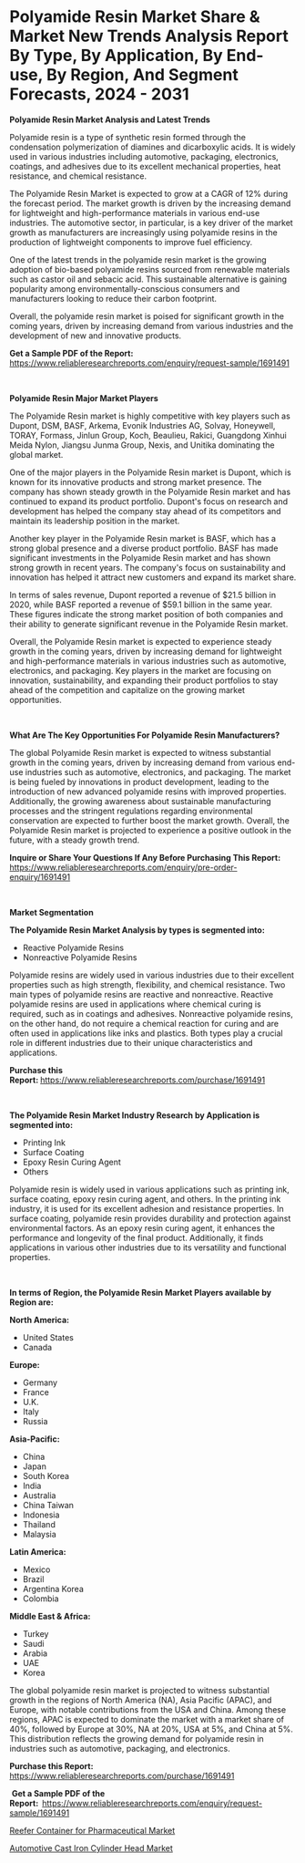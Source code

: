 <p><h1>Polyamide Resin Market Share & Market New Trends Analysis Report By Type, By Application, By End-use, By Region, And Segment Forecasts, 2024 - 2031</h1></p><p><strong>Polyamide Resin Market Analysis and Latest Trends</strong></p>
<p><p>Polyamide resin is a type of synthetic resin formed through the condensation polymerization of diamines and dicarboxylic acids. It is widely used in various industries including automotive, packaging, electronics, coatings, and adhesives due to its excellent mechanical properties, heat resistance, and chemical resistance.</p><p>The Polyamide Resin Market is expected to grow at a CAGR of 12% during the forecast period. The market growth is driven by the increasing demand for lightweight and high-performance materials in various end-use industries. The automotive sector, in particular, is a key driver of the market growth as manufacturers are increasingly using polyamide resins in the production of lightweight components to improve fuel efficiency.</p><p>One of the latest trends in the polyamide resin market is the growing adoption of bio-based polyamide resins sourced from renewable materials such as castor oil and sebacic acid. This sustainable alternative is gaining popularity among environmentally-conscious consumers and manufacturers looking to reduce their carbon footprint.</p><p>Overall, the polyamide resin market is poised for significant growth in the coming years, driven by increasing demand from various industries and the development of new and innovative products.</p></p>
<p><strong>Get a Sample PDF of the Report:&nbsp;</strong> <a href="https://www.reliableresearchreports.com/enquiry/request-sample/1691491">https://www.reliableresearchreports.com/enquiry/request-sample/1691491</a></p>
<p>&nbsp;</p>
<p><strong>Polyamide Resin Major Market Players</strong></p>
<p><p>The Polyamide Resin market is highly competitive with key players such as Dupont, DSM, BASF, Arkema, Evonik Industries AG, Solvay, Honeywell, TORAY, Formass, Jinlun Group, Koch, Beaulieu, Rakici, Guangdong Xinhui Meida Nylon, Jiangsu Junma Group, Nexis, and Unitika dominating the global market.</p><p>One of the major players in the Polyamide Resin market is Dupont, which is known for its innovative products and strong market presence. The company has shown steady growth in the Polyamide Resin market and has continued to expand its product portfolio. Dupont's focus on research and development has helped the company stay ahead of its competitors and maintain its leadership position in the market.</p><p>Another key player in the Polyamide Resin market is BASF, which has a strong global presence and a diverse product portfolio. BASF has made significant investments in the Polyamide Resin market and has shown strong growth in recent years. The company's focus on sustainability and innovation has helped it attract new customers and expand its market share.</p><p>In terms of sales revenue, Dupont reported a revenue of $21.5 billion in 2020, while BASF reported a revenue of $59.1 billion in the same year. These figures indicate the strong market position of both companies and their ability to generate significant revenue in the Polyamide Resin market.</p><p>Overall, the Polyamide Resin market is expected to experience steady growth in the coming years, driven by increasing demand for lightweight and high-performance materials in various industries such as automotive, electronics, and packaging. Key players in the market are focusing on innovation, sustainability, and expanding their product portfolios to stay ahead of the competition and capitalize on the growing market opportunities.</p></p>
<p>&nbsp;</p>
<p><strong>What Are The Key Opportunities For Polyamide Resin Manufacturers?</strong></p>
<p><p>The global Polyamide Resin market is expected to witness substantial growth in the coming years, driven by increasing demand from various end-use industries such as automotive, electronics, and packaging. The market is being fueled by innovations in product development, leading to the introduction of new advanced polyamide resins with improved properties. Additionally, the growing awareness about sustainable manufacturing processes and the stringent regulations regarding environmental conservation are expected to further boost the market growth. Overall, the Polyamide Resin market is projected to experience a positive outlook in the future, with a steady growth trend.</p></p>
<p><strong>Inquire or Share Your Questions If Any Before Purchasing This Report:</strong> <a href="https://www.reliableresearchreports.com/enquiry/pre-order-enquiry/1691491">https://www.reliableresearchreports.com/enquiry/pre-order-enquiry/1691491</a></p>
<p>&nbsp;</p>
<p><strong>Market Segmentation</strong></p>
<p><strong>The Polyamide Resin Market Analysis by types is segmented into:</strong></p>
<p><ul><li>Reactive Polyamide Resins</li><li>Nonreactive Polyamide Resins</li></ul></p>
<p><p>Polyamide resins are widely used in various industries due to their excellent properties such as high strength, flexibility, and chemical resistance. Two main types of polyamide resins are reactive and nonreactive. Reactive polyamide resins are used in applications where chemical curing is required, such as in coatings and adhesives. Nonreactive polyamide resins, on the other hand, do not require a chemical reaction for curing and are often used in applications like inks and plastics. Both types play a crucial role in different industries due to their unique characteristics and applications.</p></p>
<p><strong>Purchase this Report:&nbsp;</strong><a href="https://www.reliableresearchreports.com/purchase/1691491">https://www.reliableresearchreports.com/purchase/1691491</a></p>
<p>&nbsp;</p>
<p><strong>The Polyamide Resin Market Industry Research by Application is segmented into:</strong></p>
<p><ul><li>Printing Ink</li><li>Surface Coating</li><li>Epoxy Resin Curing Agent</li><li>Others</li></ul></p>
<p><p>Polyamide resin is widely used in various applications such as printing ink, surface coating, epoxy resin curing agent, and others. In the printing ink industry, it is used for its excellent adhesion and resistance properties. In surface coating, polyamide resin provides durability and protection against environmental factors. As an epoxy resin curing agent, it enhances the performance and longevity of the final product. Additionally, it finds applications in various other industries due to its versatility and functional properties.</p></p>
<p>&nbsp;</p>
<p><strong>In terms of Region, the Polyamide Resin Market Players available by Region are:</strong></p>
<p>
    <p> <strong> North America: </strong>
        <ul>
            <li>United States</li>
            <li>Canada</li>
        </ul>
        </p> 
    <p> <strong> Europe: </strong>
        <ul>
            <li>Germany</li>
            <li>France</li>
            <li>U.K.</li>
            <li>Italy</li>
            <li>Russia</li>
        </ul>
        </p> 
    <p> <strong> Asia-Pacific: </strong>
        <ul>
            <li>China</li>
            <li>Japan</li>
            <li>South Korea</li>
            <li>India</li>
            <li>Australia</li>
            <li>China Taiwan</li>
            <li>Indonesia</li>
            <li>Thailand</li>
            <li>Malaysia</li>
        </ul>
        </p> 
    <p> <strong> Latin America: </strong>
        <ul>
            <li>Mexico</li>
            <li>Brazil</li>
            <li>Argentina Korea</li>
            <li>Colombia</li>
        </ul>
        </p> 
    <p> <strong> Middle East & Africa: </strong>
        <ul>
            <li>Turkey</li>
            <li>Saudi</li>
            <li>Arabia</li>
            <li>UAE</li>
            <li>Korea</li>
        </ul>
    </p>
    </p>
<p><p>The global polyamide resin market is projected to witness substantial growth in the regions of North America (NA), Asia Pacific (APAC), and Europe, with notable contributions from the USA and China. Among these regions, APAC is expected to dominate the market with a market share of 40%, followed by Europe at 30%, NA at 20%, USA at 5%, and China at 5%. This distribution reflects the growing demand for polyamide resin in industries such as automotive, packaging, and electronics.</p></p>
<p><strong>Purchase this Report: </strong><a href="https://www.reliableresearchreports.com/purchase/1691491">https://www.reliableresearchreports.com/purchase/1691491</a></p>
<p>&nbsp;<strong>Get a Sample PDF of the Report:&nbsp;&nbsp;</strong><a href="https://www.reliableresearchreports.com/enquiry/request-sample/1691491">https://www.reliableresearchreports.com/enquiry/request-sample/1691491</a></p>
<p><strong></strong></p>
<p><p><a href="https://issuu.com/reportprime-2/docs/reefer-container-for-pharmaceutical-market-size-20">Reefer Container for Pharmaceutical Market</a></p><p><a href="https://issuu.com/reportprime-2/docs/automotive-cast-iron-cylinder-head-market-size-203">Automotive Cast Iron Cylinder Head Market</a></p></p>